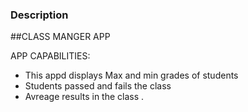 
### Description 

##CLASS MANGER APP

APP CAPABILITIES:

- This appd displays Max and min grades of students
- Students passed and fails the class
- Avreage results in the class
.
